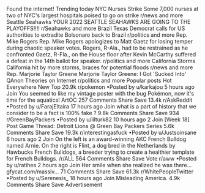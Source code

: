 Found the internet!
Trending today
NYC Nurses Strike
Some 7,000 nurses at two of NYC's largest hospitals poised to go on strike
r/news and more
Seattle Seahawks
YOUR 2022 SEATTLE SEAHAWKS ARE GOING TO THE PLAYOFFS!!!!
r/Seahawks and more
Brazil
Texas Democrat calls for US authorities to extradite Bolsonaro back to Brazil
r/politics and more
Rep. Mike Rogers
Rep. Mike Rogers apologizes to Matt Gaetz for losing temper during chaotic speaker votes. Rogers, R-Ala., had to be restrained as he confronted Gaetz, R-Fla., on the House floor after Kevin McCarthy suffered a defeat in the 14th ballot for speaker.
r/politics and more
California Storms
California hit by more storms, braces for potential floods
r/news and more
Rep. Marjorie Taylor Greene
Marjorie Taylor Greene: I Got 'Sucked Into' QAnon Theories on Internet
r/politics and more
Popular posts
Hot
Everywhere
New
Top
20.9k
r/pokemon
•Posted by
u/karkajou
5 hours ago
Join
You seemed to like my vintage poster with the bug Pokémon, now it's time for the aquatics!
ArtOC
257 Comments
Share
Save
13.4k
r/AskReddit
•Posted by
u/FarajEltaira
17 hours ago
Join
what is a part of history that we consider to be a fact is 100% fake ?
9.8k Comments
Share
Save
934
r/GreenBayPackers
•Posted by
u/lilturk82
10 hours ago
2
Join
[Week 18] Post Game Thread: Detroit Lions @ Green Bay Packers
Series
5.6k Comments
Share
Save
19.3k
r/interestingasfuck
•Posted by
u/Justsoinsane
6 hours ago
2
Join
On the left is an award-winning AKC French Bulldog named Arnie. On the right is Flint, a dog bred in the Netherlands by Hawbucks French Bulldogs, a breeder trying to create a healthier template for French Bulldogs.
/r/ALL
564 Comments
Share
Save
Vote
r/aww
•Posted by
u/ratihes
2 hours ago
Join
Her smile when she realized he was there...
gfycat.com/massiv...
71 Comments
Share
Save
61.3k
r/WhitePeopleTwitter
•Posted by
u/Serenesis_
18 hours ago
Join
Misleading America.
4.9k Comments
Share
Save
Advertisement